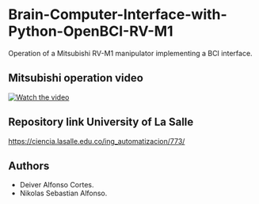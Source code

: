 # Brain-Computer-Interface-with-Python-OpenBCI-RV-M1
Operation of a Mitsubishi RV-M1 manipulator implementing a BCI interface.

## Mitsubishi operation video

[![Watch the video](https://img.youtube.com/vi/FSGHh9VBQdQ/maxresdefault.jpg)](https://youtu.be/FSGHh9VBQdQ)

## Repository link University of La Salle

https://ciencia.lasalle.edu.co/ing_automatizacion/773/

## Authors

- Deiver Alfonso Cortes.
- Nikolas Sebastian Alfonso.